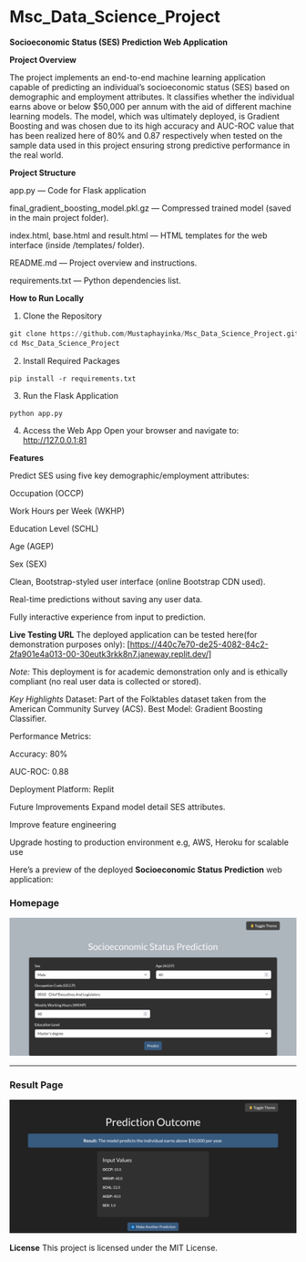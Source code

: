 # Msc_Data_Science_Project

**Socioeconomic Status (SES) Prediction Web Application**

**Project Overview** 

The project implements an end-to-end machine learning application capable of predicting an individual’s socioeconomic status (SES) based on demographic and employment attributes. It classifies whether the individual earns above or below $50,000 per annum with the aid of different machine learning models. The model, which was ultimately deployed, is Gradient Boosting and was chosen due to its high accuracy and AUC-ROC value that has been realized here of 80% and 0.87 respectively when tested on the sample data used in this project ensuring strong predictive performance in the real world.

**Project Structure**

app.py — Code for Flask application 

final_gradient_boosting_model.pkl.gz — Compressed trained model (saved in the main project folder).

index.html, base.html and result.html — HTML templates for the web interface (inside /templates/ folder).

README.md — Project overview and instructions.

requirements.txt — Python dependencies list.

**How to Run Locally**

1. Clone the Repository
```python
git clone https://github.com/Mustaphayinka/Msc_Data_Science_Project.git
cd Msc_Data_Science_Project
```
2. Install Required Packages
```
pip install -r requirements.txt
```
3. Run the Flask Application
```
python app.py
```
4. Access the Web App
Open your browser and navigate to:
http://127.0.0.1:81

**Features**

Predict SES using five key demographic/employment attributes:

Occupation (OCCP)

Work Hours per Week (WKHP)

Education Level (SCHL)

Age (AGEP)

Sex (SEX)

Clean, Bootstrap-styled user interface (online Bootstrap CDN used).

Real-time predictions without saving any user data.

Fully interactive experience from input to prediction.


**Live Testing URL**
The deployed application can be tested here(for demonstration purposes only):
[https://440c7e70-de25-4082-84c2-2fa901e4a013-00-30eutk3rkk8n7.janeway.replit.dev/]

*Note:*
This deployment is for academic demonstration only and is ethically compliant (no real user data is collected or stored).

*Key Highlights*
Dataset: Part of the Folktables dataset taken from the American Community Survey (ACS).
Best Model: Gradient Boosting Classifier. 

Performance Metrics: 

Accuracy: 80% 

AUC-ROC: 0.88 

Deployment Platform: Replit

Future Improvements Expand model detail SES attributes.

Improve feature engineering 

Upgrade hosting to production environment e.g, AWS, Heroku for scalable use


Here’s a preview of the deployed **Socioeconomic Status Prediction** web application:

### Homepage
![Homepage](./SES_App_1.png)

---

### Result Page
![Result Page](./SES_App_2.png)


**License**
This project is licensed under the MIT License.




